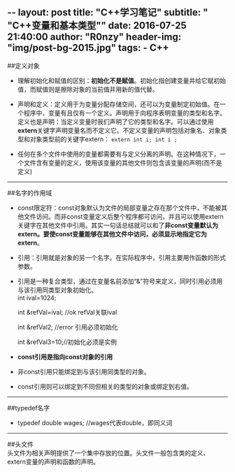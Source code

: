 --
layout:     post
title:      "C++学习笔记"
subtitle:   " \"C++变量和基本类型\""
date:       2016-07-25 21:40:00
author:     "R0nzy"
header-img: "img/post-bg-2015.jpg"
tags:
    - C++
---

##定义对象
* 理解初始化和赋值的区别：**初始化不是赋值**。初始化指创建变量并给它赋初始值，而赋值则是擦除对象的当前值并用新的值代替。

* 声明和定义：定义用于为变量分配存储空间，还可以为变量制定初始值。在一个程序中，变量有且仅有一个定义。声明用于向程序表明变量的类型和名字。定义也是声明：当定义变量时我们声明了它的类型和名字。可以通过使用**extern**关键字声明变量名而不定义它。不定义变量的声明包括对象名、对象类型和对象类型前的关键字extern：
	`extern int i;
	 int i ;		`  
* 任何在多个文件中使用的变量都需要有与定义分离的声明。在这种情况下，一个文件含有变量的定义，使用该变量的其他文件则包含该变量的声明(而不是定义)

---

##名字的作用域

* const限定符：const对象默认为文件的局部变量之存在那个文件中，不能被其他文件访问。而非const变量定义后整个程序都可访问，并且可以使用extern关键字在其他文件中引用。其实一句话总结就可以和了**非const变量默认为extern。要使const变量能够在其他文件中访问，必须显示地指定它为extern**。

* 引用：引用就是对象的另一个名字。在实际程序中，引用主要用作函数的形式参数。  
* 引用是一种复合类型，通过在变量名前添加“&”符号来定义，同时引用必须用与该引用同类型对象初始化。  
	int ival=1024;  

	int &refVal=ival; //ok   refVal关联ival  

	int &refVal2; //error 引用必须初始化  

	int &refVal3=10;//初始化必须是实例  

* **const引用是指向const对象的引用**  
* 非const引用只能绑定到与该引用同类型的对象。  
* const引用则可以绑定到不同但相关的类型的对象或绑定到右值。  

---

##typedef名字  
* typedef double wages;  //wages代表double，即同义词  

---  

##头文件  
头文件为相关声明提供了一个集中存放的位置。头文件一般包含类的定义、extern变量的声明和函数的声明。



